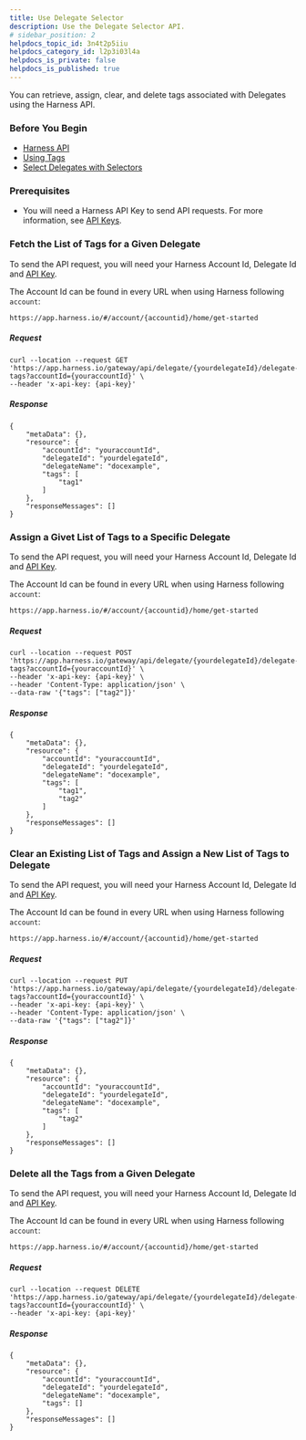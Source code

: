 ```yaml
---
title: Use Delegate Selector
description: Use the Delegate Selector API.
# sidebar_position: 2
helpdocs_topic_id: 3n4t2p5iiu
helpdocs_category_id: l2p3i03l4a
helpdocs_is_private: false
helpdocs_is_published: true
---
```


You can retrieve, assign, clear, and delete tags associated with Delegates using the Harness API.

### Before You Begin

* [Harness API](harness-api.md)
* [Using Tags](../../account/tags/tags.md)
* [Select Delegates with Selectors](../../account/manage-delegates/select-delegates-for-specific-tasks-with-selectors.md)

### Prerequisites

* You will need a Harness API Key to send API requests. For more information, see [API Keys](../../security/access-management-howtos/api-keys.md).

### Fetch the List of Tags for a Given Delegate

To send the API request, you will need your Harness Account Id, Delegate Id and [API Key](../../security/access-management-howtos/api-keys.md).

The Account Id can be found in every URL when using Harness following `account`:


```
https://app.harness.io/#/account/{accountid}/home/get-started
```
##### Request


```
curl --location --request GET 'https://app.harness.io/gateway/api/delegate/{yourdelegateId}/delegate-tags?accountId={youraccountId}' \  
--header 'x-api-key: {api-key}'
```
##### Response


```
{  
    "metaData": {},  
    "resource": {  
        "accountId": "youraccountId",  
        "delegateId": "yourdelegateId",  
        "delegateName": "docexample",  
        "tags": [  
            "tag1"  
        ]  
    },  
    "responseMessages": []  
}
```
### Assign a Givet List of Tags to a Specific Delegate

To send the API request, you will need your Harness Account Id, Delegate Id and [API Key](../../security/access-management-howtos/api-keys.md).

The Account Id can be found in every URL when using Harness following `account`:


```
https://app.harness.io/#/account/{accountid}/home/get-started
```
##### Request


```
curl --location --request POST 'https://app.harness.io/gateway/api/delegate/{yourdelegateId}/delegate-tags?accountId={youraccountId}' \  
--header 'x-api-key: {api-key}' \  
--header 'Content-Type: application/json' \  
--data-raw '{"tags": ["tag2"]}'
```
##### Response


```
{  
    "metaData": {},  
    "resource": {  
        "accountId": "youraccountId",  
        "delegateId": "yourdelegateId",  
        "delegateName": "docexample",  
        "tags": [  
            "tag1",  
            "tag2"  
        ]  
    },  
    "responseMessages": []  
}
```
### Clear an Existing List of Tags and Assign a New List of Tags to Delegate

To send the API request, you will need your Harness Account Id, Delegate Id and [API Key](../../security/access-management-howtos/api-keys.md).

The Account Id can be found in every URL when using Harness following `account`:


```
https://app.harness.io/#/account/{accountid}/home/get-started
```
##### Request


```
curl --location --request PUT 'https://app.harness.io/gateway/api/delegate/{yourdelegateId}/delegate-tags?accountId={youraccountId}' \  
--header 'x-api-key: {api-key}' \  
--header 'Content-Type: application/json' \  
--data-raw '{"tags": ["tag2"]}'
```
##### Response


```
{  
    "metaData": {},  
    "resource": {  
        "accountId": "youraccountId",  
        "delegateId": "yourdelegateId",  
        "delegateName": "docexample",  
        "tags": [  
            "tag2"  
        ]  
    },  
    "responseMessages": []  
}
```
### Delete all the Tags from a Given Delegate

To send the API request, you will need your Harness Account Id, Delegate Id and [API Key](../../security/access-management-howtos/api-keys.md).

The Account Id can be found in every URL when using Harness following `account`:


```
https://app.harness.io/#/account/{accountid}/home/get-started
```
##### Request


```
curl --location --request DELETE 'https://app.harness.io/gateway/api/delegate/{yourdelegateId}/delegate-tags?accountId={youraccountId}' \  
--header 'x-api-key: {api-key}'
```
##### Response


```
{  
    "metaData": {},  
    "resource": {  
        "accountId": "youraccountId",  
        "delegateId": "yourdelegateId",  
        "delegateName": "docexample",  
        "tags": []  
    },  
    "responseMessages": []  
}
```
